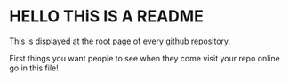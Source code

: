# HELLO THiS IS A README

This is displayed at the root page of every github repository.

First things you want people to see when they come visit your repo online go in this file!
